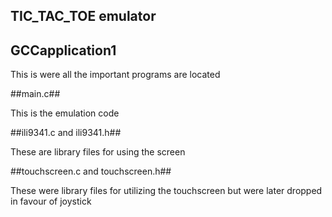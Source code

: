 ## TIC_TAC_TOE emulator ##

## GCCapplication1 ##

This is were all the important programs are located

##main.c##

This is the emulation code

##ili9341.c and ili9341.h##

These are library files for using the screen

##touchscreen.c and touchscreen.h##

These were library files for utilizing the touchscreen but were later dropped in favour of joystick
